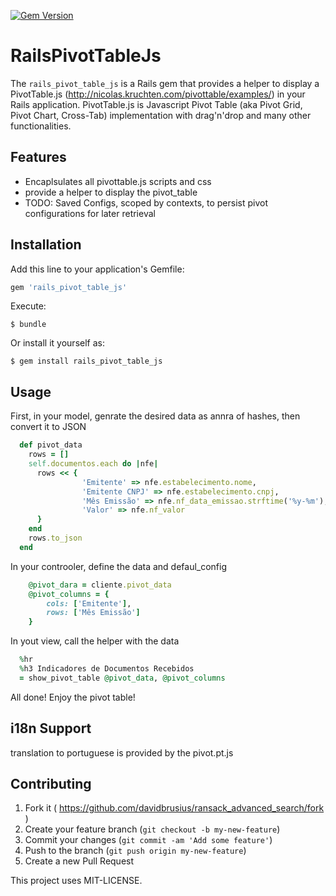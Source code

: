 [![Gem Version](https://badge.fury.io/rb/rails_pivot_table_js.svg)](https://badge.fury.io/rb/rails_pivot_table_js)

# RailsPivotTableJs

The `rails_pivot_table_js` is a Rails gem that provides a helper to display a PivotTable.js (http://nicolas.kruchten.com/pivottable/examples/) in your Rails application.
PivotTable.js is Javascript Pivot Table (aka Pivot Grid, Pivot Chart, Cross-Tab) implementation with drag'n'drop and many other functionalities.

## Features
* Encaplsulates all pivottable.js scripts and css
* provide a helper to display the pivot_table
* TODO: Saved Configs, scoped by contexts, to persist pivot configurations for later retrieval

## Installation


Add this line to your application's Gemfile:

```ruby
gem 'rails_pivot_table_js'
```

Execute:

    $ bundle

Or install it yourself as:

    $ gem install rails_pivot_table_js



## Usage

First, in your model, genrate the desired data as annra of hashes, then convert it to JSON

```ruby
  def pivot_data
    rows = []
    self.documentos.each do |nfe|
      rows << {
                'Emitente' => nfe.estabelecimento.nome,
                'Emitente CNPJ' => nfe.estabelecimento.cnpj,
                'Mês Emissão' => nfe.nf_data_emissao.strftime('%y-%m'),
                'Valor' => nfe.nf_valor
      }
    end
    rows.to_json
  end

```

In your controoler, define the data and defaul_config

```ruby
    @pivot_dara = cliente.pivot_data
    @pivot_columns = {
        cols: ['Emitente'],
        rows: ['Mês Emissão']
    }
```

In yout view, call the helper with the data
```ruby
  %hr
  %h3 Indicadores de Documentos Recebidos
  = show_pivot_table @pivot_data, @pivot_columns

```

All done! Enjoy the pivot table!


## i18n Support

translation to portuguese is provided by the pivot.pt.js

## Contributing

1. Fork it ( https://github.com/davidbrusius/ransack_advanced_search/fork )
2. Create your feature branch (`git checkout -b my-new-feature`)
3. Commit your changes (`git commit -am 'Add some feature'`)
4. Push to the branch (`git push origin my-new-feature`)
5. Create a new Pull Request

This project uses MIT-LICENSE.
